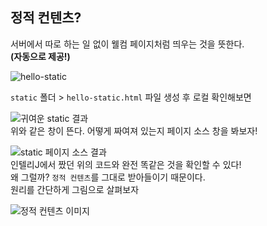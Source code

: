 ## 정적 컨텐츠?
서버에서 따로 하는 일 없이 웰컴 페이지처럼 띄우는 것을 뜻한다.<br>
**(자동으로 제공!)**

![hello-static](https://user-images.githubusercontent.com/68318945/120776900-ad00ae00-c55f-11eb-9ceb-7c816f16d466.png)

`static` 폴더 > `hello-static.html` 파일 생성 후 로컬 확인해보면<br>

![귀여운 static 결과](https://user-images.githubusercontent.com/68318945/120777185-fe10a200-c55f-11eb-90e3-876383770f89.png)<br>
위와 같은 창이 뜬다. 어떻게 짜여져 있는지 페이지 소스 창을 봐보자!

![static 페이지 소스 결과](https://user-images.githubusercontent.com/68318945/120777386-30220400-c560-11eb-979e-a6df45b398e5.png)<br>
인텔리J에서 짰던 위의 코드와 완전 똑같은 것을 확인할 수 있다!<br>
왜 그럴까? `정적 컨텐츠`를 그대로 받아들이기 때문이다.<br>
원리를 간단하게 그림으로 살펴보자

![정적 컨텐츠 이미지](https://user-images.githubusercontent.com/68318945/120777684-82632500-c560-11eb-8ba1-ad05ff556f91.png)